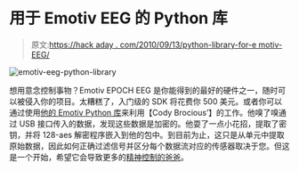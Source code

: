 # 用于 Emotiv EEG 的 Python 库

> 原文:[https://hack aday . com/2010/09/13/python-library-for-e motiv-EEG/](https://hackaday.com/2010/09/13/python-library-for-emotiv-eeg/)

![](../Images/3d05a54e3fe14dd20a854c3304f0326f.png "emotiv-eeg-python-library")

想用意念控制事物？Emotiv EPOCH EEG 是你能得到的最好的硬件之一，随时可以被侵入你的项目。太糟糕了，入门级的 SDK 将花费你 500 美元。或者你可以通过使用[他的 Emotiv Python 库](http://github.com/daeken/Emokit/blob/master/Announcement.md)来利用【Cody Brocious’】的工作。他嗅了嗅通过 USB 接口传入的数据，发现这些数据是加密的。他耍了一点小花招，提取了密钥，并将 128-aes 解密程序嵌入到他的包中。到目前为止，这只是从单元中提取原始数据，因此如何正确过滤信号并区分每个数据流对应的传感器取决于您。但这是一个开始，希望它会导致更多的[精神控制的爸爸](http://hackaday.com/2010/04/28/mind-controlled-rovio/)。
